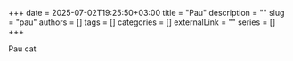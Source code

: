 +++ 
date = 2025-07-02T19:25:50+03:00
title = "Pau"
description = ""
slug = "pau"
authors = []
tags = []
categories = []
externalLink = ""
series = []
+++

Pau cat